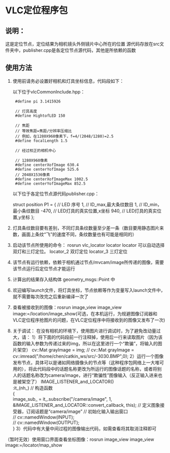 # VLC定位程序包

## 说明：
这是定位节点，定位结果为相机镜头外侧镜片中心所在的位置
源代码存放在src文件夹中，publisher.cpp是各定位节点源代码，其他是所依赖的函数

## 使用方法

1. 使用前请务必设置好相机和灯具坐标信息，代码段如下：

    以下位于vlcCommonInclude.hpp：

        #define pi 3.1415926

        // 灯具高度
        #define HightofLED 150

        // 焦距
        // 等效焦距=焦距/分辨率压缩比
        // 例如，在1280X960像素下，f=4/(2048/1280)=2.5
        #define focalLength 1.5

        // 经过校正的相机中心

        // 1280X960像素
        #define centerXofImage 630.4
        #define centerYofImage 525.6
        // 2048X1536像素
        #define centerXofImageMax 1002.5
        #define centerYofImageMax 852.5

    以下位于各定位节点源代码publisher.cpp：

    struct position P1 = {	// LED 序号
		1,		// ID_max,最大条纹数目 
		1,		// ID_min，最小条纹数目
		-470,	// LED灯具的真实位置,x坐标
		940,	// LED灯具的真实位置,y坐标
	};



    
2. 灯具条纹数目要有差别，不同灯具条纹数量至少差一条（数目要用静态图片来数，画面上条纹“飞”的速度不同，条纹数量也有可能是相同的）

3. 启动该节点所使用的命令：
    rosrun vlc_locator locator
    locator    可以自动选择双灯和三灯定位。
    locator_2  双灯定位
    locator_3  三灯定位

4. 该节点有运行依赖，依赖于相机通过节点/mvcam/image所传递的图像，需要该节点运行后定位节点才能运行

5. 计算出的结果存入结构体 geometry_msgs::Point 中

6. 欢迎编写launch文件，将灯具坐标，节点依赖等作为变量写入launch文件中，就不需要每次改完之后重新编译一次了

7. 查看被接收到的图像：rosrun image_view image_view image:=/location/image_show(可选，在本机运行，为规避图像订阅器和VLC定位程序抢图片的问题，在VLC定位程序中将接收到的图像又发布了一次)

8. 关于调试：
    在没有相机的环境下，使用图片进行调试时，为了避免改动量过大，请：
    1）将下面的代码段前一行注释掉，使用后一行来读取图片（因为该函数的输入参数为传递过来的img，所以在这里进行一个“欺骗”，将输入的图片架空）
        cv::Mat grayImage = img;
        // cv::Mat grayImage = cv::imread("/home/chen/catkin_ws/src/-3030.BMP",0);
    2）运行一个图像发布节点，具体可以是诸如网络摄像头的节点等（这种程序包网络上一大堆可用的），将此代码段中的话题名称更改为所运行的图像话题的名称，或者将别人的话题名称改为camera/image，进行“欺骗性”图像输入（反正输入进来也是被架空了）
        IMAGE_LISTENER_and_LOCATOR()  
        :it_(nh_) // 构造函数  
        {  
            image_sub_ = it_.subscribe("/camera/image", 1, &IMAGE_LISTENER_and_LOCATOR::convert_callback, this); // 定义图象接受器，订阅话题是“camera/image”
            // 初始化输入输出窗口  
            // cv::namedWindow(INPUT);  
            // cv::namedWindow(OUTPUT);  
        }
    3）代码中有大量中间过程的图像输出代码，如需查看将其取消注释即可


（暂时无效）使用窗口界面查看坐标图像：rosrun image_view image_view image:=/locator/map_show
